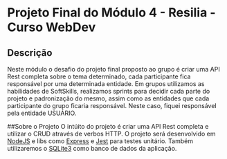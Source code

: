 # Projeto Final do Módulo 4 - Resilia - Curso WebDev


## Descrição
Neste módulo o desafio do projeto final proposto ao grupo é criar uma API Rest completa sobre o tema determinado, cada participante fica responsável por uma determinada entidade. Em grupos utilizamos as habilidades de SoftSkills, realizamos sprints para decidir cada parte do projeto e padronização do mesmo, assim como as entidades que cada participante do grupo ficaria responsável. Neste caso, fiquei responsável pela entidade USUÁRIO.

##Sobre o Projeto
O intúito do projeto é criar uma API Rest completa e utilizar o CRUD através de verbos HTTP. O projeto será desenvolvido em [NodeJS](https://nodejs.org/en/about/) e libs como [Express](https://expressjs.com/) e [Jest](https://jestjs.io/pt-BR/) para testes unitário. Também utilizaremos o [SQLite3](https://www.npmjs.com/package/sqlite3) como banco de dados da aplicação.


